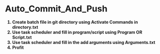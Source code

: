 # Auto_Commit_And_Push
<b>
<ol>
	<li>Create batch file in git directory using Activate Commands in directory.txt</li>
	<li>Use task scheduler and fill in program/script using Program OR Script.txt</li>
	<li>Use task scheduler and fill in the add arguments using Arguments.txt</li>
	<li>Profit</li>
</ol>
</b>